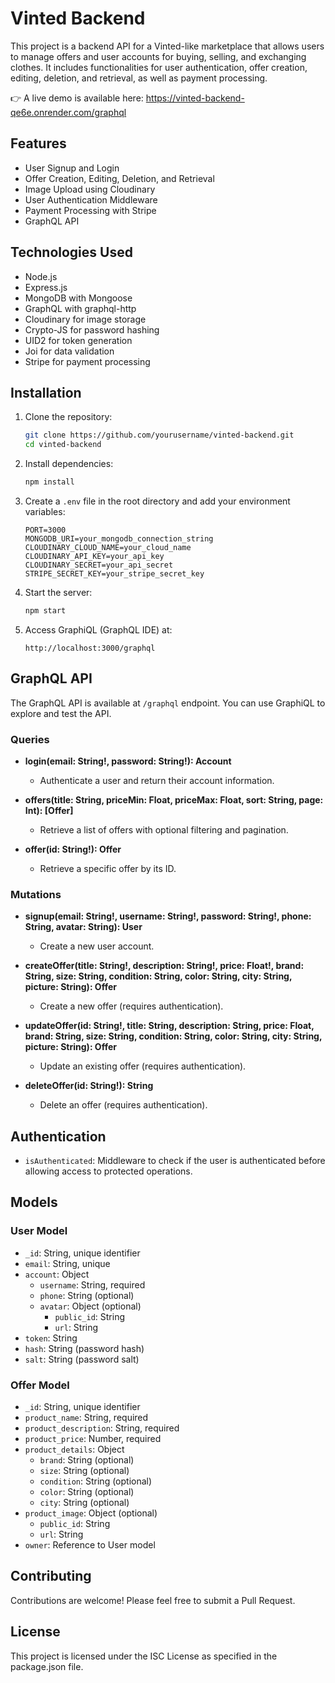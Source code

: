 # Vinted Backend

This project is a backend API for a Vinted-like marketplace that allows users to manage offers and user accounts
for buying, selling, and exchanging clothes. It includes functionalities for user authentication,
offer creation, editing, deletion, and retrieval, as well as payment processing.

👉 A live demo is available here: https://vinted-backend-qe6e.onrender.com/graphql

## Features

- User Signup and Login
- Offer Creation, Editing, Deletion, and Retrieval
- Image Upload using Cloudinary
- User Authentication Middleware
- Payment Processing with Stripe
- GraphQL API

## Technologies Used

- Node.js
- Express.js
- MongoDB with Mongoose
- GraphQL with graphql-http
- Cloudinary for image storage
- Crypto-JS for password hashing
- UID2 for token generation
- Joi for data validation
- Stripe for payment processing

## Installation

1. Clone the repository:
    ```bash
    git clone https://github.com/yourusername/vinted-backend.git
    cd vinted-backend
    ```

2. Install dependencies:
    ```bash
    npm install
    ```

3. Create a `.env` file in the root directory and add your environment variables:
    ```env
    PORT=3000
    MONGODB_URI=your_mongodb_connection_string
    CLOUDINARY_CLOUD_NAME=your_cloud_name
    CLOUDINARY_API_KEY=your_api_key
    CLOUDINARY_SECRET=your_api_secret
    STRIPE_SECRET_KEY=your_stripe_secret_key
    ```

4. Start the server:
    ```bash
    npm start
    ```

5. Access GraphiQL (GraphQL IDE) at:
    ```
    http://localhost:3000/graphql
    ```

## GraphQL API

The GraphQL API is available at `/graphql` endpoint. You can use GraphiQL to explore and test the API.

### Queries

- **login(email: String!, password: String!): Account**
    - Authenticate a user and return their account information.

- **offers(title: String, priceMin: Float, priceMax: Float, sort: String, page: Int): [Offer]**
    - Retrieve a list of offers with optional filtering and pagination.

- **offer(id: String!): Offer**
    - Retrieve a specific offer by its ID.

### Mutations

- **signup(email: String!, username: String!, password: String!, phone: String, avatar: String): User**
    - Create a new user account.

- **createOffer(title: String!, description: String!, price: Float!, brand: String, size: String, condition: String,
  color: String, city: String, picture: String): Offer**
    - Create a new offer (requires authentication).

- **updateOffer(id: String!, title: String, description: String, price: Float, brand: String, size: String, condition:
  String, color: String, city: String, picture: String): Offer**
    - Update an existing offer (requires authentication).

- **deleteOffer(id: String!): String**
    - Delete an offer (requires authentication).

## Authentication

- `isAuthenticated`: Middleware to check if the user is authenticated before allowing access to protected operations.

## Models

### User Model

- `_id`: String, unique identifier
- `email`: String, unique
- `account`: Object
    - `username`: String, required
  - `phone`: String (optional)
  - `avatar`: Object (optional)
      - `public_id`: String
      - `url`: String
- `token`: String
- `hash`: String (password hash)
- `salt`: String (password salt)

### Offer Model

- `_id`: String, unique identifier
- `product_name`: String, required
- `product_description`: String, required
- `product_price`: Number, required
- `product_details`: Object
    - `brand`: String (optional)
    - `size`: String (optional)
    - `condition`: String (optional)
    - `color`: String (optional)
    - `city`: String (optional)
- `product_image`: Object (optional)
    - `public_id`: String
    - `url`: String
- `owner`: Reference to User model

## Contributing

Contributions are welcome! Please feel free to submit a Pull Request.

## License

This project is licensed under the ISC License as specified in the package.json file.
